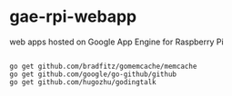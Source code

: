 gae-rpi-webapp
==============

web apps hosted on Google App Engine for Raspberry Pi


```

go get github.com/bradfitz/gomemcache/memcache
go get github.com/google/go-github/github
go get github.com/hugozhu/godingtalk

```